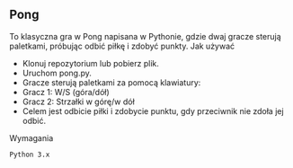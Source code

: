 ## Pong

To klasyczna gra w Pong napisana w Pythonie, gdzie dwaj gracze sterują paletkami, próbując odbić piłkę i zdobyć punkty.
Jak używać

- Klonuj repozytorium lub pobierz plik.
- Uruchom pong.py.
- Gracze sterują paletkami za pomocą klawiatury:
-  Gracz 1: W/S (góra/dół)
-  Gracz 2: Strzałki w górę/w dół
-  Celem jest odbicie piłki i zdobycie punktu, gdy przeciwnik nie zdoła jej odbić.

Wymagania

    Python 3.x
